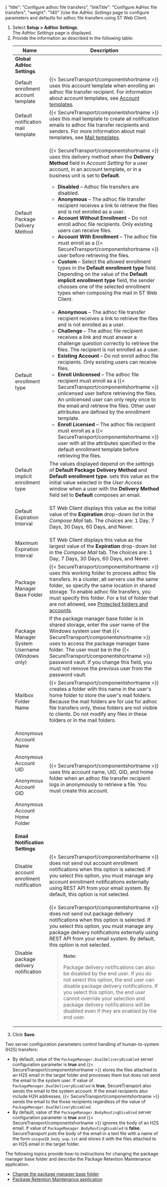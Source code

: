{
    "title": "Configure adhoc file transfers",
    "linkTitle": "Configure AdHoc file transfers",
    "weight": "140"
}Use the *AdHoc Settings* page to configure parameters and defaults for adhoc file transfers using ST Web Client.

1.  Select **Setup > AdHoc Settings**.  
    The *AdHoc Settings* page is displayed.
2.  <span id="AdHoc_Settings"></span>Provide the information as described in the following table:  
    <table>
       <thead>
          <tr>
    <th class="HeadE-Column1-Header1">Name         </th>
    <th class="HeadD-Column1-Header1">Description         </th>
          </tr>
       </thead>
       <tbody>
          <tr>
             <td><strong>Global AdHoc Settings</strong>         </td>
          </tr>
          <tr>
             <td>Default enrollment account template         </td>
             <td>{{< SecureTransport/componentshortname  >}} uses this account template when enrolling an adhoc file transfer recipient. For information about account templates, see <a href="../../c_st_advancedaccountadministration/c_st_accounttemplates#Advanced_Accounts_2036285406_1088507">Account templates</a>.         </td>
          </tr>
          <tr>
             <td>Default notification mail template         </td>
             <td>{{< SecureTransport/componentshortname  >}} uses this mail template to create all notification emails to adhoc file transfer recipients and senders. For more information about mail templates, see <a href="../t_st_mailtemplates#SetupMenu_1217491348_1149202">Mail templates</a>.         </td>
          </tr>
          <tr>
             <td><span id="DeliveryMethod"></span>Default Package Delivery Method         </td>
             <td><p>{{< SecureTransport/componentshortname  >}} uses this delivery method when the <strong>Delivery Method</strong> field in <em>Account Setting</em> for a user account, in an account template, or in a business unit is set to <strong>Default</strong>.</p>
    <ul>
    <li><strong>Disabled</strong> – Adhoc file transfers are disabled.</li>
    <li><strong>Anonymous</strong> – The adhoc file transfer recipient receives a link to retrieve the files and is not enrolled as a user.</li>
    <li><strong>Account Without Enrollment</strong> – Do not enroll adhoc file recipients. Only existing users can receive files.</li>
    <li><strong>Account With Enrollment</strong> – The adhoc file must enroll as a {{< SecureTransport/componentshortname  >}} user before retrieving the files.</li>
    <li><strong>Custom</strong> – Select the allowed enrollment types in the <strong>Default enrollment type</strong> field. Depending on the value of the <strong>Default implicit enrollment type</strong> field, the sender chooses one of the selected enrollment types when composing the mail in ST Web Client.</li>
    </ul>         </td>
          </tr>
          <tr>
             <td><span id="EnrollmentTypes"></span>Default enrollment type         </td>
             <td><ul>
    <li><strong>Anonymous</strong> – The adhoc file transfer recipient receives a link to retrieve the files and is not enrolled as a user.</li>
    <li><strong>Challenge</strong> – The adhoc file recipient receives a link and must answer a challenge question correctly to retrieve the files. The recipient is not enrolled as a user.</li>
    <li><strong>Existing Account</strong> – Do not enroll adhoc file recipients. Only existing users can receive files.</li>
    <li><strong>Enroll Unlicensed</strong> – The adhoc file recipient must enroll as a {{< SecureTransport/componentshortname  >}} unlicensed user before retrieving the files. An unlicensed user can only reply once to the email and retrieve the files. Other user attributes are defined by the enrollment template.</li>
    <li><strong>Enroll Licensed</strong> – The adhoc file recipient must enroll as a {{< SecureTransport/componentshortname  >}} user with all the attributes specified in the default enrollment template before retrieving the files.</li>
    </ul>         </td>
          </tr>
          <tr>
             <td><span id="ImplicitEnrollmentType"></span>Default implicit enrollment type         </td>
             <td>The values displayed depend on the settings of <strong>Default Package Delivery Method</strong> and <strong>Default enrollment type</strong>. sets this value as the initial value selected in the <em>User Access</em> window when a user with the <strong>Delivery Method</strong> field set to <strong>Default</strong> composes an email.         </td>
          </tr>
          <tr>
             <td>Default Expiration Interval         </td>
             <td><p>ST Web Client displays this value as the initial value of the <strong>Expiration</strong> drop-down list in the <em>Compose Mail</em> tab. The choices are: 1 Day, 7 Days, 30 Days, 60 Days, and Never.</p>         </td>
          </tr>
          <tr>
             <td>Maximum Expiration Interval         </td>
             <td>ST Web Client displays this value as the largest value of the <strong>Expiration</strong> drop-down list in the <em>Compose Mail</em> tab. The choices are: 1 Day, 7 Days, 30 Days, 60 Days, and Never.         </td>
          </tr>
          <tr>
             <td>Package Manager Base Folder         </td>
             <td>{{< SecureTransport/componentshortname  >}} uses this working folder to process adhoc file transfers. In a cluster, all servers use the same folder, so specify the same location in shared storage. To enable adhoc file transfers, you must specify this folder. For a list of folder that are not allowed, see <a href="../../accounts/useraccounts/c_st_protected_folders_accounts#Protecte">Protected folders and accounts</a>.         </td>
          </tr>
          <tr>
             <td>Package Manager System Username<br />
    (Windows only)         </td>
             <td>If the package manager base folder is in shared storage, enter the user name of the Windows system user that {{< SecureTransport/componentshortname  >}} uses to access the package manager base folder. The user must be in the {{< SecureTransport/componentshortname  >}} password vault. If you change this field, you must not remove the previous user from the password vault.         </td>
          </tr>
          <tr>
             <td>Mailbox Folder Name         </td>
             <td>{{< SecureTransport/componentshortname  >}} creates a folder with this name in the user's home folder to store the user's mail folders. Because the mail folders are for use for adhoc file transfers only, these folders are not visible to clients. Do not modify any files in these folders or in the mail folders.         </td>
          </tr>
          <tr>
             <td><p>Anonymous Account Name</p>
    <p>Anonymous Account UID</p>
    <p>Anonymous Account GID</p>
    <p>Anonymous Account Home Folder</p>         </td>
             <td>{{< SecureTransport/componentshortname  >}} uses this account name, UID, GID, and home folder when an adhoc file transfer recipient logs in anonymously to retrieve a file. You must create this account.         </td>
          </tr>
          <tr>
             <td><strong>Email Notification Settings</strong>         </td>
          </tr>
          <tr>
             <td>Disable account enrollment notification         </td>
             <td>{{< SecureTransport/componentshortname  >}} does not send out account enrollment notifications when this option is selected. If you select this option, you must manage any account enrollment notifications externally using REST API from your email system. By default, this option is not selected.         </td>
          </tr>
          <tr>
             <td>Disable package delivery notification         </td>
             <td><p>{{< SecureTransport/componentshortname  >}} does not send out package delivery notifications when this option is selected. If you select this option, you must manage any package delivery notifications externally using REST API from your email system. By default, this option is not selected.</p>
    <blockquote>
    <p><strong>Note:</strong></p>
    <p>Package delivery notifications can also be disabled by the end user. If you do not select this option, the end user can disable package delivery notifications. If you select this option, the end user cannot override your selection and package delivery notifications will be disabled even if they are enabled by the end user.</p>
    </blockquote>         </td>
          </tr>
       </tbody>
    </table>
3.  Click **Save**.

Two server configuration parameters control handling of human-to-system (H2S) transfers:

-   By default, value of the `PackageManager.DualDeliveryDisabled` server configuration parameter is **true** and {{< SecureTransport/componentshortname >}} stores the files attached to an H2S email in the target folder and processes them but does not send the email to the system user. If value of `PackageManager.DualDeliveryDisabled` is **true**, SecureTransport also sends the email to the system account. If the email recipients also include H2H addresses, {{< SecureTransport/componentshortname >}} sends the email to the those recipients regardless of the value of `PackageManager.DualDeliveryDisabled`.
-   By default, value of the `PackageManager.BodyRoutingDisabled` server configuration parameter is **true** and {{< SecureTransport/componentshortname >}} ignores the body of an H2S email. If value of `PackageManager.BodyRoutingDisabled` is **false**, SecureTransport puts the body of the email in a text file with a name of the form `uniqueID_body_wap.txt` and stores it with the files attached to an H2S email in the target folder.

The following topics provide how-to instructions for changing the package manager base folder and describe the Package Retention Maintenance application.

-   [Change the package manager base folder](t_st_change_package_manager_base_folder)
-   [Package Retention Maintenance application](../../applications/applicationspackageretentionmaintenance)
